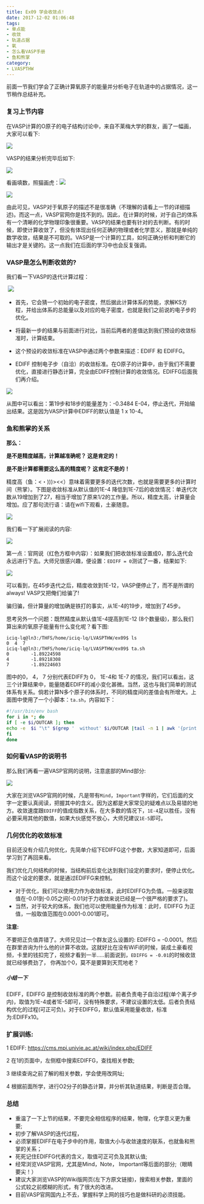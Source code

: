 ```yaml
---
title: Ex09 学会收敛点!
date: 2017-12-02 01:06:48
tags: 
- 单点能
- 收敛
- 轨道占据
- 氧
- 怎么看VASP手册
- 鱼和熊掌
category:
- LVASPTHW
---
```





前面一节我们学会了正确计算氧原子的能量并分析电子在轨道中的占据情况，这一节稍作总结补充。

 

### 复习上节内容

在VASP计算的O原子的电子结构讨论中，来自不莱梅大学的群友，画了一幅画，大家可以看下:



![](ex09/ex09-01.jpeg)



VASP的结果分析完毕后如下:



![](ex09/ex09-02.jpeg)



看画填数，照猫画虎：![](ex09/ex09-03.jpeg)

![](ex09/ex09-04.jpeg)



由此可见，VASP对于氧原子的描述不是很准确（不理解的请看上一节的详细描述)。而这一点，VASP官网你是找不到的。因此，在计算的时候，对于自己的体系有一个清晰的化学物理印象很重要。VASP的结果也要有针对的去判断。有的时候，即使计算收敛了，但没有体现出任何正确的物理或者化学意义，那就是单纯的数学收敛，结果是不可取的。VASP是一个计算的工具，如何正确分析和判断它的输出才是关键的。这一点我们在后面的学习中也会反复强调。



### VASP是怎么判断收敛的?

我们看一下VASP的迭代计算过程：

​                                               ![](ex09/ex09-05.jpeg)



* 首先，它会猜一个初始的电子密度，然后据此计算体系的势能，求解KS方程，并给出体系的总能量以及对应的电子密度，也就是我们之前说的电子步的优化。

* 将最新一步的结果与前面进行对比，当前后两者的差值达到我们预设的收敛标准时，计算结束。

* 这个预设的收敛标准在VASP中通过两个参数来描述：EDIFF 和 EDIFFG。

* EDIFF 控制电子步（自洽）的收敛标准。在O原子的计算中，由于我们不需要优化，直接进行静态计算，完全由EDIFF控制计算的收敛情况。EDIFFG后面我们再介绍。


![](ex09/ex09-06.jpeg)



 从图中可以看出：第19步和18步的能量差为：-0.3484 E-04，停止迭代，开始输出结果。这是因为VASP计算中EDIFF的默认值是 1 x 10-4。

 

### 鱼和熊掌的关系

**那么：**

**是不是精度越高，计算越准确呢？ 这是肯定的！**

**是不是计算都需要这么高的精度呢？ 这肯定不是的！**



精度高（鱼：<・)))><<）意味着需要更多的迭代次数，也就是需要更多的计算时间（熊掌）。下图是收敛标准从默认值的1E-4 降低到1E-7后的收敛情况：单迭代次数从19增加到了27，相当于增加了原来1/2的工作量。所以，精度太高，计算量会增加。应了那句流行语：请在wifi下观看，土豪随意。

 ![](ex09/ex09-07.jpeg)




我们看一下扩展阅读的内容:

 

![](ex09/ex09-08.jpeg)



第一点：官网说（红色方框中内容）：如果我们把收敛标准设置成0，那么迭代会永远进行下去。大师兄很感兴趣，便设置：`EDIFF = 0`测试了一番，结果如下:



![](ex09/ex09-09.jpeg)



可以看到，在45步迭代之后，精度收敛到1E-12，VASP便停止了，而不是所谓的always! VASP又把俺们给骗了!

骗归骗，但计算量的增加确是铁打的事实，从1E-4的19步，增加到了45步。




思考另外一个问题：既然精度从默认值1E-4提高到1E-12 (8个数量级)，那么我们算出来的氧原子能量有什么变化呢？看下图:

```
iciq-lq@ln3:/THFS/home/iciq-lq/LVASPTHW/ex09$ ls
0  4  7
iciq-lq@ln3:/THFS/home/iciq-lq/LVASPTHW/ex09$ ta.sh
0        -1.89224598
4        -1.89218308
7        -1.89224603
```



图中的0， 4， 7 分别代表EDIFF为 0，  1E-4和 1E-7 的情况，我们可以看出，这三个计算结果中，能量随着EDIFF的减小变化甚微。当然，这也与我们简单的测试体系有关系。倘若计算N多个原子的体系时，不同的精度间的差值会有所增大。上面图中使用了一个小脚本：`ta.sh`，内容如下：

```bash
#!/usr/bin/env bash
for i in *; do
if [ -e $i/OUTCAR ]; then
echo -e  $i "\t" $(grep '  without' $i/OUTCAR |tail -n 1 | awk '{print $7}')
fi
done
```



### 如何看VASP的说明书

那么我们再看一遍VASP官网的说明，注意底部的Mind部分:



![](ex09/ex09-10.jpeg)




大家在浏览VASP官网的时候，凡是带有`Mind`，`Important`字样的，它们后面的文字一定要认真阅读，把握其中的含义。因为这都是大家常见的疑难点以及易错的地方。收敛速度跟`EDIFF`的值成指数关系，在大多数的情况下，`1E-4`足以胜任，没有必要采用其他的数值，如果大伙感觉不放心，大师兄建议`1E-5`即可。

 

### 几何优化的收敛标准



目前还没有介绍几何优化，先简单介绍下EDIFFG这个参数，大家知道即可，后面学习到了再回来看。



我们优化几何结构的时候，当结构前后变化达到我们设定的要求时，便停止优化。而这个设定的要求，就是通过EDIFFG来控制。

* 对于优化，我们可以使用力作为收敛标准，此时EDIFFG为负值。一般来说取值在-0.01到-0.05之间(-0.01对于力收敛来说已经是一个很严格的要求了)。
* 当然，对于较大的体系，我们也可以使用能量作为标准：此时，EDIFFG 为正值，一般取值范围在0.0001-0.001即可。

 **注意:**

不要把正负值弄错了。大师兄见过一个群友这么设置的: EDIFFG = -0.0001。然后在群里咨询为什么他的计算不收敛。这就好比在没有WiFi的时候，装成土豪看视频，卡里的钱扣完了，视频才看到一半…..前面说到，`EDIFFG = -0.01`的时候收敛就已经够费劲了， 你再加个0，莫不是要算到天荒地老？

 

##### 小结一下

EDIFF，EDIFFG 是控制收敛标准的两个参数。前者负责电子自洽过程(单个离子步内)，取值为1E-4或者1E-5即可，没有特殊要求，不建议设置的太低。后者负责结构优化的过程(可正可负)。对于EDIFFG，默认值采用能量收敛，标准为:EDIFFx10。





### 扩展训练:



1 EDIFF: https://cms.mpi.univie.ac.at/wiki/index.php/EDIFF

2 在1的页面中，左侧框中搜索EDIFFG，查找相关参数;

3 继续查询之前了解的相关参数，学会使用改网址;

4  根据前面所学，进行O2分子的静态计算，并分析其轨道结果，判断是否合理。



### 总结



* 重温了一下上节的结果，不要完全相信程序的结果，物理，化学意义更为重要;
* 初步了解VASP的迭代过程，
* 必须掌握EDIFF在电子步中的作用，取值大小与收敛速度的联系，也就鱼和熊掌的关系；
* 死死记住EDIFFG代表的含义，取值可正可负及其默认值;
* 经常浏览VASP官网，尤其是Mind，Note， Important等后面的部分;（眼睛要尖！）
* 建议大家浏览VASP的Wiki版网页(左下方原文链接)，搜索相关参数，里面的公式较之前模糊的形式，有了很大的改进。
* 目前VASP官网国内上不去，掌握科学上网的技巧也是做科研的必须技能。